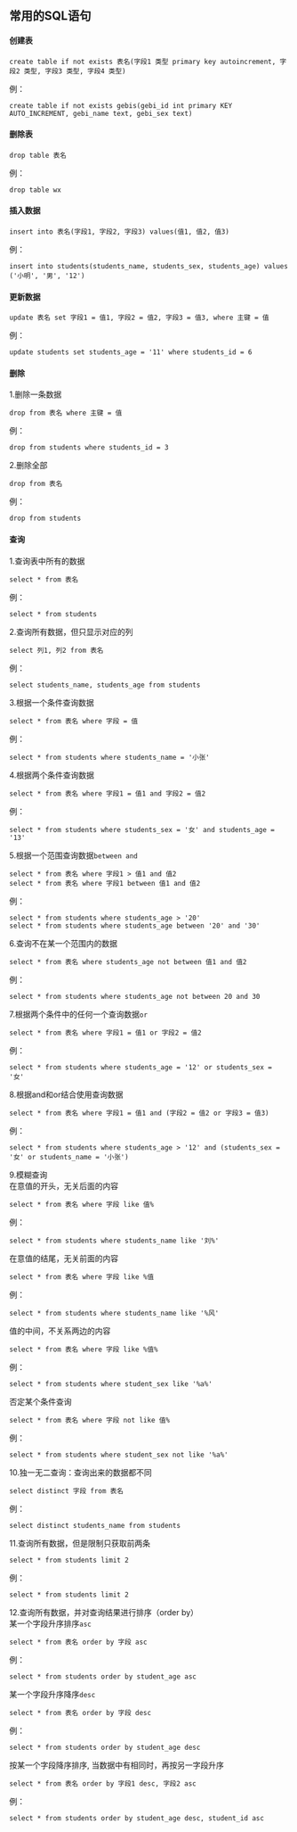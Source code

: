 常用的SQL语句
---

#### 创建表  
	create table if not exists 表名(字段1 类型 primary key autoincrement, 字段2 类型, 字段3 类型, 字段4 类型)  
例：  

	create table if not exists gebis(gebi_id int primary KEY AUTO_INCREMENT, gebi_name text, gebi_sex text)
#### 删除表
	drop table 表名  
例：  

	drop table wx
#### 插入数据
	insert into 表名(字段1, 字段2, 字段3) values(值1, 值2, 值3)  
例：

	insert into students(students_name, students_sex, students_age) values ('小明', '男', '12')  
#### 更新数据
	update 表名 set 字段1 = 值1, 字段2 = 值2, 字段3 = 值3, where 主键 = 值  
例：

	update students set students_age = '11' where students_id = 6  
#### 删除  
1.删除一条数据  
	
	drop from 表名 where 主键 = 值  
例：  

	drop from students where students_id = 3  
2.删除全部

	drop from 表名  
例：

	drop from students  
#### 查询  
1.查询表中所有的数据  

	select * from 表名  
例：

	select * from students  
2.查询所有数据，但只显示对应的列  

	select 列1, 列2 from 表名  
例：

	select students_name, students_age from students  
3.根据一个条件查询数据  

	select * from 表名 where 字段 = 值  
例：  

	select * from students where students_name = '小张'  
4.根据两个条件查询数据  

	select * from 表名 where 字段1 = 值1 and 字段2 = 值2  
例：

	select * from students where students_sex = '女' and students_age = '13'  
5.根据一个范围查询数据`between and`  

	select * from 表名 where 字段1 > 值1 and 值2  
	select * from 表名 where 字段1 between 值1 and 值2  
例：  
	
	select * from students where students_age > '20'  
	select * from students where students_age between '20' and '30'  
6.查询不在某一个范围内的数据  

	select * from 表名 where students_age not between 值1 and 值2  
例：  
	
	select * from students where students_age not between 20 and 30  
7.根据两个条件中的任何一个查询数据`or`  

	select * from 表名 where 字段1 = 值1 or 字段2 = 值2  
例： 
	
	select * from students where students_age = '12' or students_sex = '女'  
8.根据and和or结合使用查询数据  

	select * from 表名 where 字段1 = 值1 and (字段2 = 值2 or 字段3 = 值3)  
例：  

	select * from students where students_age > '12' and (students_sex = '女' or students_name = '小张')  
9.模糊查询  
在意值的开头，无关后面的内容  

	select * from 表名 where 字段 like 值%  
例：  

	select * from students where students_name like '刘%'  
在意值的结尾，无关前面的内容  

	select * from 表名 where 字段 like %值  
例：

	select * from students where students_name like '%风'    
值的中间，不关系两边的内容  

	select * from 表名 where 字段 like %值%  
例：  
	
	select * from students where student_sex like '%a%'  
否定某个条件查询  

	select * from 表名 where 字段 not like 值%  
例：  

	select * from students where student_sex not like '%a%'  
10.独一无二查询：查询出来的数据都不同  

	select distinct 字段 from 表名  
例：  

	select distinct students_name from students  
11.查询所有数据，但是限制只获取前两条  

	select * from students limit 2  
例：  

	select * from students limit 2  
12.查询所有数据，并对查询结果进行排序（order by）  
某一个字段升序排序`asc`  

	select * from 表名 order by 字段 asc
例：  
	
	select * from students order by student_age asc  
某一个字段升序降序`desc`  

	select * from 表名 order by 字段 desc  
例：  

	select * from students order by student_age desc  
按某一个字段降序排序, 当数据中有相同时，再按另一字段升序  
	
	select * from 表名 order by 字段1 desc, 字段2 asc  
例：  
	
	select * from students order by student_age desc, student_id asc  

